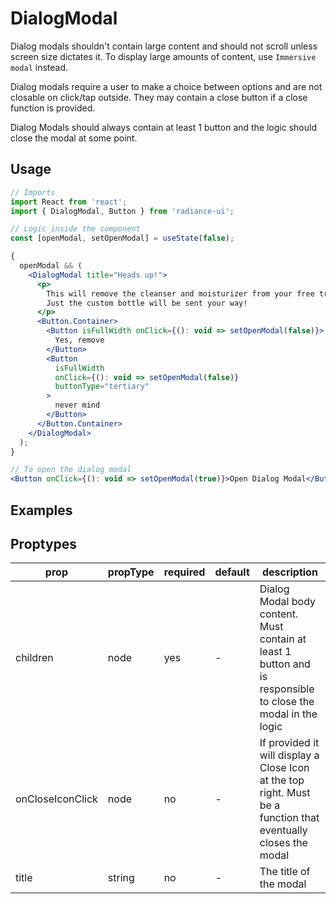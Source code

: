 # DialogModal

Dialog modals shouldn't contain large content and should not scroll unless screen size dictates it. To display large amounts of content, use `Immersive modal` instead.

Dialog modals require a user to make a choice between options and are not closable on click/tap outside. They may contain a close button if a close function is provided.

Dialog Modals should always contain at least 1 button and the logic should close the modal at some point.

## Usage

```jsx
// Imports
import React from 'react';
import { DialogModal, Button } from 'radiance-ui';

// Logic inside the component
const [openModal, setOpenModal] = useState(false);

{
  openModal && (
    <DialogModal title="Heads up!">
      <p>
        This will remove the cleanser and moisturizer from your free trial, too.
        Just the custom bottle will be sent your way!
      </p>
      <Button.Container>
        <Button isFullWidth onClick={(): void => setOpenModal(false)}>
          Yes, remove
        </Button>
        <Button
          isFullWidth
          onClick={(): void => setOpenModal(false)}
          buttonType="tertiary"
        >
          never mind
        </Button>
      </Button.Container>
    </DialogModal>
  );
}

// To open the dialog modal
<Button onClick={(): void => setOpenModal(true)}>Open Dialog Modal</Button>;
```

## Examples

<!-- STORY -->

## Proptypes

| prop             | propType | required | default | description                                                                                                    |
| ---------------- | -------- | -------- | ------- | -------------------------------------------------------------------------------------------------------------- |
| children         | node     | yes      | -       | Dialog Modal body content. Must contain at least 1 button and is responsible to close the modal in the logic   |
| onCloseIconClick | node     | no       | -       | If provided it will display a Close Icon at the top right. Must be a function that eventually closes the modal |
| title            | string   | no       | -       | The title of the modal                                                                                         |
